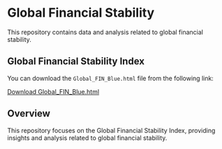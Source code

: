 # Global Financial Stability

This repository contains data and analysis related to global financial stability.

## Global Financial Stability Index

You can download the `Global_FIN_Blue.html` file from the following link:

[Download Global_FIN_Blue.html](https://your-download-link.com)

## Overview

This repository focuses on the Global Financial Stability Index, providing insights and analysis related to global financial stability.
